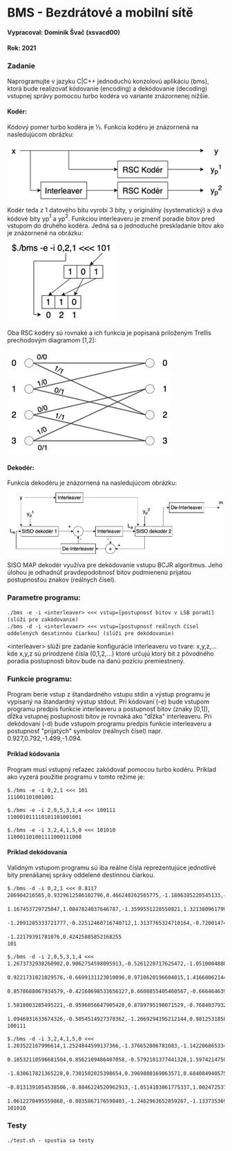 # BMS - Bezdrátové a mobilní sítě

#### Vypracoval: Dominik Švač (xsvacd00)
#### Rok: 2021

### Zadanie

Naprogramujte v jazyku C|C++ jednoduchú konzolovú aplikáciu (bms), ktorá bude realizovať kódovanie (encoding) a dekódovanie (decoding) vstupnej správy pomocou turbo kodéra vo variante znázornenej nižšie.

#### Kodér:
Kódový pomer turbo kodéra je ⅓.
Funkcia kodéru je znázornená na nasledujúcom obrázku:

![encoder](images/encoder.png)

Kodér teda z 1 datového bitu vyrobí 3 bity, y originálny (systematický) a dva kódové bity yp$^{1}$ a yp$^{2}$.
Funkciou interleaveru je zmeniť poradie bitov pred vstupom do druhého kodéra. Jedná sa o jednoduché preskladanie bitov ako je znázornené na obrázku:

![interleaver](images/interleaver.png)

Oba RSC kodéry sú rovnaké a ich funkcia je popísaná priloženým Trellis prechodovým diagramom [1,2]:

![trellis](images/trellis.png)

#### Dekodér:

Funkcia dekodéru je znázornená na nasledujúcom obrázku:

![decoder](images/decoder.png)

SISO MAP dekodér využíva pre dekódovanie vstupu BCJR algoritmus. Jeho úlohou je odhadnúť pravdepodobnosť bitov podmienenú prijatou postupnosťou znakov (reálnych čísel).

### Parametre programu:
```
./bms -e -i <interleaver> <<< vstup=[postupnosť bitov v LSB poradí] (slúži pre zakódovanie)
./bms -d -i <interlevaer> <<< vstup=[postupnosť reálnych čísel oddelených desatinnou čiarkou] (slúži pre dekódovanie)
```

\<interleaver> slúži pre zadanie konfigurácie interleaveru vo tvare: x,y,z,... kde x,y,z sú prirodzené čísla (0,1,2,...) ktoré určujú ktorý bit z pôvodného poradia postupnosti bitov bude na danú pozíciu premiestnený.

### Funkcie programu:
Program berie vstup z štandardného vstupu stdin a výstup programu je vypísaný na štandardný výstup stdout. Pri kódovaní (-e) bude vstupom programu predpis funkcie interleaveru a postupnosť bitov (znaky [0,1]), dĺžka vstupnej postupnosti bitov je rovnaká ako "dĺžka" interleaveru. Pri dekódovaní (-d) bude vstupom programu predpis funkcie interleaveru a postupnosť "prijatých" symbolov (reálnych čísel) napr. 0.927,0.792,-1.499,-1.094.

#### Príklad kódovania

Program musí vstupný reťazec zakódovať pomocou turbo kodéru. Príklad ako vyzerá použitie programu v tomto režime je:

```
$./bms -e -i 0,2,1 <<< 101
111001101001001
```

```
$./bms -e -i 2,0,5,3,1,4 <<< 100111
110001011110101101001001
```

```
$./bms -e -i 3,2,4,1,5,0 <<< 101010
110001101001111000111000
```

#### Príklad dekódovania

Validným vstupom programu sú iba reálne čísla reprezentujúce jednotlivé bity prenášanej správy oddelené destinnou čiarkou.

```
$./bms -d -i 0,2,1 <<< 0.8117
286904216565,0.9329612586102796,0.466240262565775,-1.1806385220545133,-1.0073440029673555,
                                      1.167453729725047,1.0847824037646787,-1.3599551228550821,1.321380961799438,
                                      -1.2091285333721777,-0.22512460716740712,1.3137765324710164,-0.7200147467769947,
                                      -1.22179391781076,0.42425885852168255
101
```

```
$./bms -d -i 2,0,5,3,1,4 <<< 1.2673732938260902,0.9062754598095913,-0.5261228717625472,-1.051000488090995,-1.358284600201495,
                                      0.9221731021029576,-0.6699131123010096,0.9710620196604015,1.4166806214480285,1.374065959795744,
                                      0.8578688067934579,-0.42160698533656127,0.6608855405460567,-0.6664646393834985,1.1900964714639715,
                                      1.5818003285495221,-0.9596056647905428,0.8789795198071529,-0.7684037932561387,-0.9074278707601757,
                                      1.0946931633674326,-0.5054514927378362,-1.2069294195212144,0.9812531858982751
100111
```

```
$./bms -d -i 3,2,4,1,5,0 <<< 1.203522167996614,1.2524844599137366,-1.376652806781083,-1.1422068653345685,-1.2667189034281865,
                                      0.16532110596681504,0.8562109486407058,-0.5792181377441328,1.5974214750440114,-1.3827773350455494,
                                      -1.830617821365228,0.7301502025398654,0.3969880169063571,0.6840849405756638,0.8833811806506193,
                                      -0.8131391054538506,-0.8846224520962913,-1.0514103061775337,1.0024725376951729,0.8658803562335791,
                                      1.0612270495559868,-0.8835867176598403,-1.2462963652859267,-1.133735369328358
101010
```

### Testy

```
./test.sh - spustia sa testy
```